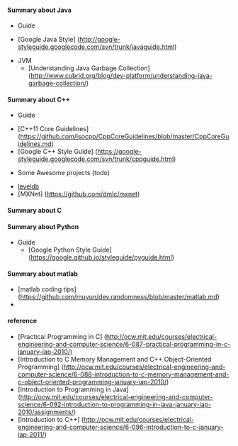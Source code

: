 
#### Summary about Java
 * Guide
  - [Google Java Style] (http://google-styleguide.googlecode.com/svn/trunk/javaguide.html)
 
* JVM
  - [Understanding Java Garbage Collection] (http://www.cubrid.org/blog/dev-platform/understanding-java-garbage-collection/)
  
#### Summary about C++
 * Guide
  -  [C++11 Core Guidelines] (https://github.com/isocpp/CppCoreGuidelines/blob/master/CppCoreGuidelines.md)
  -  [Google C++ Style Guide] (https://google-styleguide.googlecode.com/svn/trunk/cppguide.html)

 * Some Awesome projects (todo)
  - [leveldb](https://github.com/google/leveldb)
  - [MXNet] (https://github.com/dmlc/mxnet)

#### Summary about C

#### Summary about Python
* Guide
  - [Google Python Style Guide] (https://google.github.io/styleguide/pyguide.html)

#### Summary about matlab
  - [matlab coding tips] (https://github.com/muyun/dev.randomness/blob/master/matlab.md)
  - 
  
#### reference
* [Practical Programming in C] (http://ocw.mit.edu/courses/electrical-engineering-and-computer-science/6-087-practical-programming-in-c-january-iap-2010/)
* [Introduction to C Memory Management and C++ Object-Oriented Programming] (http://ocw.mit.edu/courses/electrical-engineering-and-computer-science/6-088-introduction-to-c-memory-management-and-c-object-oriented-programming-january-iap-2010/)
* [Introduction to Programming in Java] (http://ocw.mit.edu/courses/electrical-engineering-and-computer-science/6-092-introduction-to-programming-in-java-january-iap-2010/assignments/)
* [Introduction to C++] (http://ocw.mit.edu/courses/electrical-engineering-and-computer-science/6-096-introduction-to-c-january-iap-2011/)
